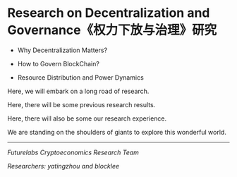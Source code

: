 
# Research on Decentralization and Governance《权力下放与治理》研究



- Why Decentralization Matters? 

- How to Govern BlockChain?

- Resource Distribution and Power Dynamics

Here, we will embark on a long road of research.

Here, there will be some previous research results.

Here, there will also be some our research experience.

We are standing on the shoulders of giants to explore this wonderful world.


-----

_Futurelabs Cryptoeconomics Research Team_

_Researchers: yatingzhou and blocklee_  
